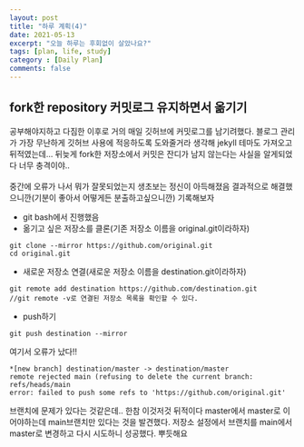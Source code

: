 ```yaml
---
layout: post
title: "하루 계획(4)"
date: 2021-05-13
excerpt: "오늘 하루는 후회없이 살았나요?"
tags: [plan, life, study]
category : [Daily Plan]
comments: false
---
```

 ## fork한 repository 커밋로그 유지하면서 옮기기
 
 공부해야지하고 다짐한 이후로 거의 매일 깃허브에 커밋로그를 남기려했다. 블로그 관리가 가장 무난하게 깃허브 사용에 적응하도록 도와줄거라 생각해 jekyll 테마도 가져오고 뒤적였는데...
 뒤늦게 fork한 저장소에서 커밋은 잔디가 남지 않는다는 사실을 알게되었다 너무 충격이야..
 <br><br>
 중간에 오류가 나서 뭐가 잘못되었는지 생초보는 정신이 아득해졌음 결과적으로 해결했으니깐(기분이 좋아서 어떻게든 분출하고싶으니깐) 기록해보자
 
 * git bash에서 진행했음
 * 옮기고 싶은 저장소를 클론(기존 저장소 이름을 original.git이라하자) 
 ```
 git clone --mirror https://github.com/original.git
 cd original.git
 ```
 * 새로운 저장소 연결(새로운 저장소 이름을 destination.git이라하자) 
 ```
 git remote add destination https://github.com/destination.git
 //git remote -v로 연결된 저장소 목록을 확인할 수 있다.
 ```
 * push하기
 ```
 git push destination --mirror
 ```
 여기서 오류가 났다!!
 ```
*[new branch] destination/master -> destination/master
remote rejected main (refusing to delete the current branch: refs/heads/main
error: failed to push some refs to 'https://github.com/original.git'
```
브랜치에 문제가 있다는 것같은데.. 한참 이것저것 뒤적이다 master에서 master로 이어야하는데 main브랜치만 있다는 것을 발견했다. 저장소 설정에서 브랜치를 main에서 master로 변경하고 다시 시도하니 성공했다. 
뿌듯해요
